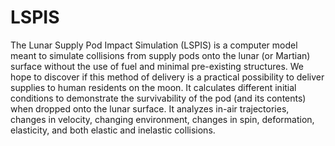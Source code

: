 # LSPIS
The Lunar Supply Pod Impact Simulation (LSPIS) is a computer model meant to simulate collisions from supply pods onto the lunar (or Martian) surface without the use of fuel and minimal pre-existing structures. We hope to discover if this method of delivery is a practical possibility to deliver supplies to human residents on the moon. It calculates different initial conditions to demonstrate the survivability of the pod (and its contents) when dropped onto the lunar surface. It analyzes in-air trajectories, changes in velocity, changing environment, changes in spin, deformation, elasticity, and both elastic and inelastic collisions.
